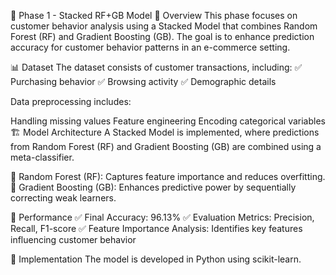 📌 Phase 1 - Stacked RF+GB Model
📂 Overview
This phase focuses on customer behavior analysis using a Stacked Model that combines Random Forest (RF) and Gradient Boosting (GB). The goal is to enhance prediction accuracy for customer behavior patterns in an e-commerce setting.

📊 Dataset
The dataset consists of customer transactions, including:
✅ Purchasing behavior
✅ Browsing activity
✅ Demographic details

Data preprocessing includes:

Handling missing values
Feature engineering
Encoding categorical variables
🏗 Model Architecture
A Stacked Model is implemented, where predictions from Random Forest (RF) and Gradient Boosting (GB) are combined using a meta-classifier.

🔹 Random Forest (RF): Captures feature importance and reduces overfitting.
🔹 Gradient Boosting (GB): Enhances predictive power by sequentially correcting weak learners.

🚀 Performance
✅ Final Accuracy: 96.13%
✅ Evaluation Metrics: Precision, Recall, F1-score
✅ Feature Importance Analysis: Identifies key features influencing customer behavior

🔧 Implementation
The model is developed in Python using scikit-learn.
